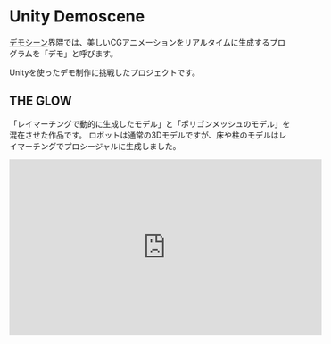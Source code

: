 # Unity Demoscene

[デモシーン](https://ja.wikipedia.org/wiki/%E3%83%87%E3%83%A2%E3%82%B7%E3%83%BC%E3%83%B3)界隈では、美しいCGアニメーションをリアルタイムに生成するプログラムを「デモ」と呼びます。

Unityを使ったデモ制作に挑戦したプロジェクトです。

## THE GLOW

「レイマーチングで動的に生成したモデル」と「ポリゴンメッシュのモデル」を混在させた作品です。
ロボットは通常の3Dモデルですが、床や柱のモデルはレイマーチングでプロシージャルに生成しました。

<iframe width="560" height="315" src="https://www.youtube.com/embed/3x9p9tqagJw" frameborder="0" gesture="media" allow="encrypted-media" allowfullscreen></iframe>
